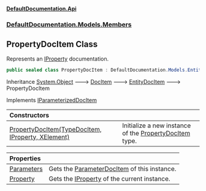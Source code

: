#### [DefaultDocumentation\.Api](../../../../index.md 'index')
### [DefaultDocumentation\.Models\.Members](../../../../index.md#DefaultDocumentation.Models.Members 'DefaultDocumentation\.Models\.Members')

## PropertyDocItem Class

Represents an [IProperty](https://github.com/icsharpcode/ILSpy 'ICSharpCode\.Decompiler\.TypeSystem\.IProperty') documentation\.

```csharp
public sealed class PropertyDocItem : DefaultDocumentation.Models.EntityDocItem, DefaultDocumentation.Models.IParameterizedDocItem
```

Inheritance [System\.Object](https://docs.microsoft.com/en-us/dotnet/api/System.Object 'System\.Object') &#129106; [DocItem](../../DocItem/index.md 'DefaultDocumentation\.Models\.DocItem') &#129106; [EntityDocItem](../../EntityDocItem/index.md 'DefaultDocumentation\.Models\.EntityDocItem') &#129106; PropertyDocItem

Implements [IParameterizedDocItem](../../IParameterizedDocItem/index.md 'DefaultDocumentation\.Models\.IParameterizedDocItem')

| Constructors | |
| :--- | :--- |
| [PropertyDocItem\(TypeDocItem, IProperty, XElement\)](PropertyDocItem(TypeDocItem,IProperty,XElement).md 'DefaultDocumentation\.Models\.Members\.PropertyDocItem\.PropertyDocItem\(DefaultDocumentation\.Models\.Types\.TypeDocItem, IProperty, System\.Xml\.Linq\.XElement\)') | Initialize a new instance of the [PropertyDocItem](DefaultDocumentation/Models/Members/PropertyDocItem/index.md 'DefaultDocumentation\.Models\.Members\.PropertyDocItem') type\. |

| Properties | |
| :--- | :--- |
| [Parameters](Parameters.md 'DefaultDocumentation\.Models\.Members\.PropertyDocItem\.Parameters') | Gets the [ParameterDocItem](../../Parameters/ParameterDocItem/index.md 'DefaultDocumentation\.Models\.Parameters\.ParameterDocItem') of this instance\. |
| [Property](Property.md 'DefaultDocumentation\.Models\.Members\.PropertyDocItem\.Property') | Gets the [IProperty](https://github.com/icsharpcode/ILSpy 'ICSharpCode\.Decompiler\.TypeSystem\.IProperty') of the current instance\. |
